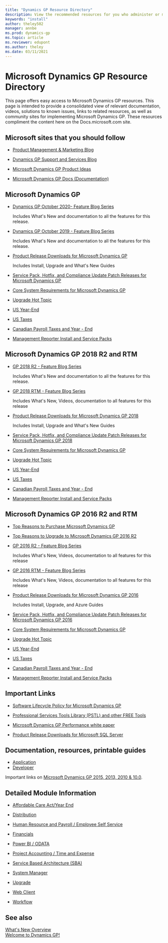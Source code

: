 ```yaml
---
title: "Dynamics GP Resource Directory"
description: View the recommended resources for you who administer or manage Dynamics GP.
keywords: "install"
author: theley502
manager: annbe
ms.prod: dynamics-gp
ms.topic: article
ms.reviewer: edupont
ms.author: theley
ms.date: 03/11/2021
---
```

# Microsoft Dynamics GP Resource Directory

This page offers easy access to Microsoft Dynamics GP resources. This page is intended to provide a consolidated view of relevant documentation, videos, solutions to known issues, links to related resources, as well as community sites for implementing Microsoft Dynamics GP. These resources compliment the content here on the Docs.microsoft.com site.

## Microsoft sites that you should follow

- [Product Management & Marketing Blog](https://community.dynamics.com/gp/b/gpteamblog)

- [Dynamics GP Support and Services Blog](https://community.dynamics.com/gp/b/dynamicsgp)
<!-- [Dynamics GP Developer Blog](https://msdn.microsoft.com/library/aa496082.aspx)
- [Dynamics Financial Reporting - Management Reporter](https://blogs.msdn.com/b/dynamics_financial_reporting/)-->

- [Microsoft Dynamics GP Product Ideas](https://experience.dynamics.com/ideas/categories/?forum=771cc5ac-c117-e811-8105-3863bb2e0320&forumName=Dynamics%20GP)

- [Microsoft Dynamics GP Docs (Documentation)](index.md)

## Microsoft Dynamics GP

- [Dynamics GP October 2020- Feature Blog Series](https://community.dynamics.com/gp/b/dynamicsgp/posts/microsoft-dynamics-gp-2020-new-feature-blog-series-schedule-410418203)

  Includes What's New and documentation to all the features for this release.  
- [Dynamics GP October 2019 - Feature Blog Series](https://community.dynamics.com/gp/b/dynamicsgp/posts/microsoft-dynamics-gp-2018-r3-new-feature-blog-series-schedule)

  Includes What's New and documentation to all the features for this release.
- [Product Release Downloads for Microsoft Dynamics GP](/dynamics/s-e/gp/MDGP2018_Release_Download_378)

  Includes Install, Upgrade and What's New Guides
- [Service Pack, Hotfix, and Compliance Update Patch Releases for Microsoft Dynamics GP](/dynamics/s-e/gp/MDGP2018_PatchReleases_377)
- [Core System Requirements for Microsoft Dynamics GP](upgrade/system-requirements.md)
- [Upgrade Hot Topic](https://docs.microsoft.com/dynamics/s-e/)
- [US Year-End](/dynamics/s-e/gp/usgpye2018_396)
- [US Taxes](/dynamics/s-e/gp/tugp2018_391)
- [Canadian Payroll Taxes and Year - End](/dynamics/s-e/gp/cagptuye2018_285)
- [Management Reporter Install and Service Packs](/dynamics/s-e/mr/mroverview_435)

## <a name="GP2018"></a>Microsoft Dynamics GP 2018 R2 and RTM

- [GP 2018 R2 - Feature Blog Series](https://community.dynamics.com/gp/b/dynamicsgp/archive/2018/09/24/microsoft-dynamics-gp-2018-r2-new-feature-blog-series-schedule)

  Includes What's New and documentation to all the features for this release.  
- [GP 2018 RTM - Feature Blog Series](https://community.dynamics.com/gp/b/dynamicsgp/archive/2017/10/25/microsoft-dynamics-gp-2018-new-feature-blog-series-schedule)

  Includes What's New, Videos, documentation to all features for this release
- [Product Release Downloads for Microsoft Dynamics GP 2018](/dynamics/s-e/gp/MDGP2018_Release_Download_378)

  Includes Install, Upgrade and What's New Guides
- [Service Pack, Hotfix, and Compliance Update Patch Releases for Microsoft Dynamics GP 2018](/dynamics/s-e/gp/MDGP2018_PatchReleases_377)
- [Core System Requirements for Microsoft Dynamics GP](upgrade/system-requirements.md)  
- [Upgrade Hot Topic](https://docs.microsoft.com/dynamics/s-e/)
- [US Year-End](/dynamics/s-e/gp/usgpye2018_396)
- [US Taxes](/dynamics/s-e/gp/tugp2018_391)
- [Canadian Payroll Taxes and Year - End](/dynamics/s-e/gp/cagptuye2018_285)
- [Management Reporter Install and Service Packs](/dynamics/s-e/mr/mroverview_435)

## Microsoft Dynamics GP 2016 R2 and RTM

- [Top Reasons to Purchase Microsoft Dynamics GP](https://mbs.microsoft.com/files/customer/GP/Learning/Systemreq/MicrosoftDynamicsGP2016TopReasonsToBuy.pdf)
- [Top Reasons to Upgrade to Microsoft Dynamics GP 2016 R2](https://mbs.microsoft.com/files/customer/GP/Learning/Systemreq/MicrosoftDynamicsGP2016TopReasonsToUpgrade.pdf)
- [GP 2016 R2 - Feature Blog Series](https://community.dynamics.com/gp/b/dynamicsgp/archive/2016/11/11/microsoft-dynamics-gp-2016-r2-new-feature-blog-series-schedule)

  Includes What's New, Videos, documentation to all features for this release
- [GP 2016 RTM - Feature Blog Series](https://community.dynamics.com/gp/b/dynamicsgp/archive/2016/03/30/microsoft-dynamics-gp-2016-new-features-blog-series-schedule)

  Includes What's New, Videos, documentation to all features for this release
- [Product Release Downloads for Microsoft Dynamics GP 2016](/dynamics/s-e/gp/MDGP2016_Release_Download_371)

  Includes Install, Upgrade, and Azure Guides
- [Service Pack, Hotfix, and Compliance Update Patch Releases for Microsoft Dynamics GP 2016](/dynamics/s-e/gp/MDGP2016_PatchReleases_370)
- [Core System Requirements for Microsoft Dynamics GP](upgrade/system-requirements.md)  
- [Upgrade Hot Topic](https://docs.microsoft.com/dynamics/s-e/)
- [US Year-End](/dynamics/s-e/gp/usgpye2016_395)  
- [US Taxes](/dynamics/s-e/gp/tugp2016_390)  
- [Canadian Payroll Taxes and Year - End](/dynamics/s-e/gp/cagptuye2016_284)
- [Management Reporter Install and Service Packs](/dynamics/s-e/mr/mroverview_435)

## Important Links

- [Software Lifecycle Policy for Microsoft Dynamics GP](terms/lifecycle.md)  

- [Professional Services Tools Library (PSTL) and other FREE Tools](/dynamics/s-e/gp/noam_pstl_delta)

- [Microsoft Dynamics GP Performance white paper](/dynamics/s-e/gp/mdgp2010_whitepaper_performance)

- [Product Release Downloads for Microsoft SQL Server](https://businesscenter.mbs.microsoft.com/#contentdetail/SQLdownloadOverview)

## Documentation, resources, printable guides

- [Application](/previous-versions/dynamics-gp/appuser-itpro/hh686187%28v=gp.20%29)
- [Developer](/previous-versions/dynamicsgp/developer/bb219081%28v=msdn.10%29)

Important links on [Microsoft Dynamics GP 2015, 2013, 2010 & 10.0](https://mbs.microsoft.com/_layouts/15/DocIdRedir.aspx?ID=MBSDYN-3-5969).

## Detailed Module Information

- [Affordable Care Act/Year End](https://mbs.microsoft.com/Files/customer/GP/Downloads/Updates/ACAYEAREND.docx)

- [Distribution](https://mbs.microsoft.com/Files/customer/GP/Downloads/Updates/Distribution.docx)

- [Human Resource and Payroll / Employee Self Service](https://mbs.microsoft.com/Files/customer/GP/Downloads/Updates/HRPSelfServe.docx)

- [Financials](https://mbs.microsoft.com/Files/customer/GP/Downloads/Updates/Financials.docx)

- [Power BI / ODATA](https://mbs.microsoft.com/_layouts/15/DocIdRedir.aspx?ID=MBSDYN-3-10876)

- [Project Accounting / Time and Expense](https://mbs.microsoft.com/Files/customer/GP/Downloads/Updates/ProjectTE.docx)

- [Service Based Architecture (SBA)](https://mbs.microsoft.com/Files/customer/GP/Downloads/Updates/SBA.docx)

- [System Manager](https://mbs.microsoft.com/Files/customer/GP/Downloads/Updates/SystemManager.docx)

- [Upgrade](https://mbs.microsoft.com/Files/customer/GP/Downloads/Updates/Update.docx)

- [Web Client](https://mbs.microsoft.com/Files/customer/GP/Downloads/Updates/WEBCLIENT.docx)

- [Workflow](https://mbs.microsoft.com/Files/customer/GP/Downloads/Updates/WORKFLOW%202.docx)

## See also

[What's New Overview](whats-new/introduction.md)  
[Welcome to Dynamics GP!](index.md)  
